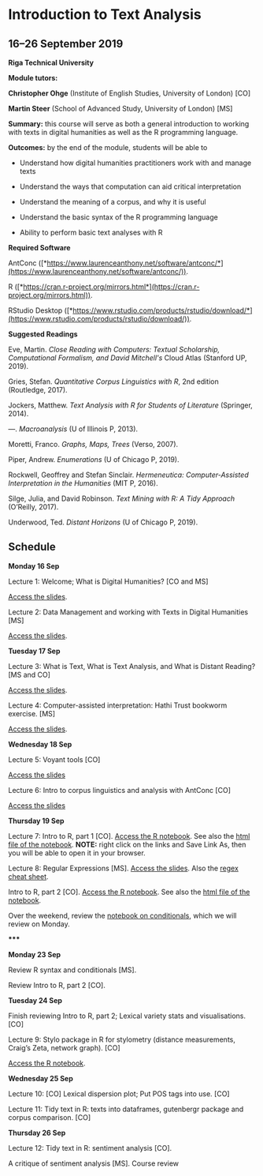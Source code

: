 # Introduction to Text Analysis

## 16–26 September 2019

**Riga Technical University**

**Module tutors:**

**Christopher Ohge** (Institute of English Studies, University of
London) \[CO\]

**Martin Steer** (School of Advanced Study, University of London) \[MS\]

**Summary:** this course will serve as both a general introduction to
working with texts in digital humanities as well as the R programming
language.

**Outcomes:** by the end of the module, students will be able to

-   Understand how digital humanities practitioners work with and manage texts

-   Understand the ways that computation can aid critical interpretation

-   Understand the meaning of a corpus, and why it is useful

-   Understand the basic syntax of the R programming language

-   Ability to perform basic text analyses with R

**Required Software**

AntConc
([*https://www.laurenceanthony.net/software/antconc/*](https://www.laurenceanthony.net/software/antconc/)).

R
([*https://cran.r-project.org/mirrors.html*](https://cran.r-project.org/mirrors.html)).

RStudio Desktop
([*https://www.rstudio.com/products/rstudio/download/*](https://www.rstudio.com/products/rstudio/download/)).

**Suggested Readings**

Eve, Martin. *Close Reading with Computers: Textual Scholarship,
Computational Formalism, and David Mitchell's* Cloud Atlas (Stanford UP,
2019).

Gries, Stefan. *Quantitative Corpus Linguistics with R*, 2nd edition
(Routledge, 2017).

Jockers, Matthew. *Text Analysis with R for Students of Literature*
(Springer, 2014).

––. *Macroanalysis* (U of Illinois P, 2013).

Moretti, Franco. *Graphs, Maps, Trees* (Verso, 2007).

Piper, Andrew. *Enumerations* (U of Chicago P, 2019).

Rockwell, Geoffrey and Stefan Sinclair. *Hermeneutica: Computer-Assisted
Interpretation in the Humanities* (MIT P, 2016).

Silge, Julia, and David Robinson. *Text Mining with R: A Tidy Approach*
(O’Reilly, 2017).

Underwood, Ted. *Distant Horizons* (U of Chicago P, 2019).

## Schedule

**Monday 16 Sep**

Lecture 1: Welcome; What is Digital Humanities? \[CO and MS\]

[Access the slides](L1_Intro-to-DH.pdf).

Lecture 2: Data Management and working with Texts in Digital Humanities
\[MS\]

[Access the slides](L2_Data-mGMT-and-working-with-texts.pdf).

**Tuesday 17 Sep**

Lecture 3: What is Text, What is Text Analysis, and What is Distant
Reading? \[MS and CO\]

[Access the slides](L3_what-is-text-analysis.pdf).

Lecture 4: Computer-assisted interpretation: Hathi Trust bookworm
exercise. \[MS\]

[Access the slides](L4_web-based-tools.pdf).

**Wednesday 18 Sep**

Lecture 5: Voyant tools \[CO\]

[Access the slides](L5_Voyant-tools.pdf)

Lecture 6: Intro to corpus linguistics and analysis with AntConc \[CO\]

[Access the slides](L6_AntConc.pdf)

**Thursday 19 Sep**

Lecture 7: Intro to R, part 1 \[CO\]. 
[Access the R notebook](https://raw.githubusercontent.com/cmohge1/riga-text-analysis/master/L7_intro-to-R1.Rmd). 
See also the [html file of the notebook](https://raw.githubusercontent.com/cmohge1/riga-text-analysis/master/L7_intro-to-R1.html). 
**NOTE:** right click on the links and Save Link As, then you will be able to open it in your browser.

Lecture 8: Regular Expressions \[MS\]. 
[Access the slides](L8.1_Intro-to-Regex.pdf). 
Also the [regex cheat sheet](L8.1_Intro-to-Regex-regex-sheet.pdf).

Intro to R, part 2 \[CO\]. [Access the R notebook](https://raw.githubusercontent.com/cmohge1/riga-text-analysis/master/L8.2_intro-to-R2.Rmd). See also the [html file of the notebook](https://raw.githubusercontent.com/cmohge1/riga-text-analysis/master/L8.2_intro-to-R2.nb.html).

Over the weekend, review the [notebook on conditionals](L8.3_R_conditionals.Rmd), which we will review on Monday.

**\*\*\***

**Monday 23 Sep** 

Review R syntax and conditionals [MS]. 

Review Intro to R, part 2 \[CO\].

**Tuesday 24 Sep**

Finish reviewing Intro to R, part 2; Lexical variety stats and visualisations. \[CO\] 

Lecture 9: Stylo package in R for stylometry (distance measurements, Craig’s Zeta,
network graph). [CO]

[Access the R notebook](https://raw.githubusercontent.com/cmohge1/riga-text-analysis/master/L9_stylo.Rmd).

**Wednesday 25 Sep**

Lecture 10: \[CO\] Lexical dispersion plot; Put POS tags into use. \[CO\]

Lecture 11: Tidy text in R: texts into dataframes, gutenbergr package and corpus comparison. \[CO\]

**Thursday 26 Sep**

Lecture 12: Tidy text in R: sentiment analysis \[CO\].

A critique of
sentiment analysis \[MS\]. Course review
